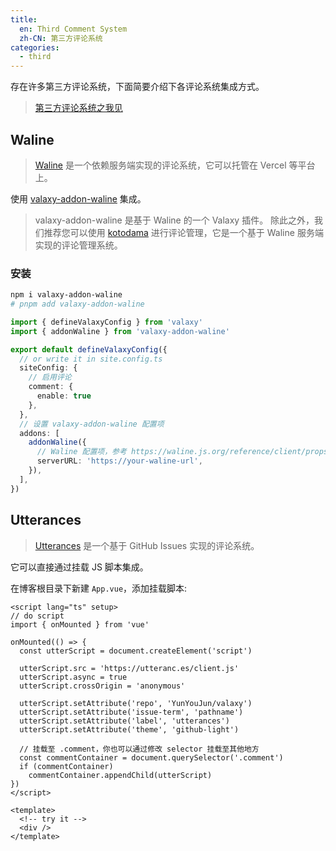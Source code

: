 ```yaml
---
title:
  en: Third Comment System
  zh-CN: 第三方评论系统
categories:
  - third
---
```


存在许多第三方评论系统，下面简要介绍下各评论系统集成方式。

> [第三方评论系统之我见](https://www.yunyoujun.cn/posts/third-party-comment-system)

## Waline

> [Waline](https://waline.js.org/) 是一个依赖服务端实现的评论系统，它可以托管在 Vercel 等平台上。

使用 [valaxy-addon-waline](https://github.com/YunYouJun/valaxy/blob/main/packages/valaxy-addon-waline/README.md) 集成。

> valaxy-addon-waline 是基于 Waline 的一个 Valaxy 插件。
> 除此之外，我们推荐您可以使用 [kotodama](https://github.com/YunYouJun/kotodama) 进行评论管理，它是一个基于 Waline 服务端实现的评论管理系统。

### 安装

```bash
npm i valaxy-addon-waline
# pnpm add valaxy-addon-waline
```

```ts [valaxy.config.ts]
import { defineValaxyConfig } from 'valaxy'
import { addonWaline } from 'valaxy-addon-waline'

export default defineValaxyConfig({
  // or write it in site.config.ts
  siteConfig: {
    // 启用评论
    comment: {
      enable: true
    },
  },
  // 设置 valaxy-addon-waline 配置项
  addons: [
    addonWaline({
      // Waline 配置项，参考 https://waline.js.org/reference/client/props.html
      serverURL: 'https://your-waline-url',
    }),
  ],
})
```

## Utterances

> [Utterances](https://utteranc.es/) 是一个基于 GitHub Issues 实现的评论系统。

它可以直接通过挂载 JS 脚本集成。

在博客根目录下新建 `App.vue`，添加挂载脚本:

```vue
<script lang="ts" setup>
// do script
import { onMounted } from 'vue'

onMounted(() => {
  const utterScript = document.createElement('script')

  utterScript.src = 'https://utteranc.es/client.js'
  utterScript.async = true
  utterScript.crossOrigin = 'anonymous'

  utterScript.setAttribute('repo', 'YunYouJun/valaxy')
  utterScript.setAttribute('issue-term', 'pathname')
  utterScript.setAttribute('label', 'utterances')
  utterScript.setAttribute('theme', 'github-light')

  // 挂载至 .comment，你也可以通过修改 selector 挂载至其他地方
  const commentContainer = document.querySelector('.comment')
  if (commentContainer)
    commentContainer.appendChild(utterScript)
})
</script>

<template>
  <!-- try it -->
  <div />
</template>
```
